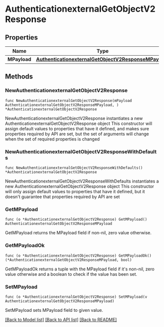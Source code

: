 # AuthenticationexternalGetObjectV2Response

## Properties

Name | Type | Description | Notes
------------ | ------------- | ------------- | -------------
**MPayload** | [**AuthenticationexternalGetObjectV2ResponseMPayload**](AuthenticationexternalGetObjectV2ResponseMPayload.md) |  | 

## Methods

### NewAuthenticationexternalGetObjectV2Response

`func NewAuthenticationexternalGetObjectV2Response(mPayload AuthenticationexternalGetObjectV2ResponseMPayload, ) *AuthenticationexternalGetObjectV2Response`

NewAuthenticationexternalGetObjectV2Response instantiates a new AuthenticationexternalGetObjectV2Response object
This constructor will assign default values to properties that have it defined,
and makes sure properties required by API are set, but the set of arguments
will change when the set of required properties is changed

### NewAuthenticationexternalGetObjectV2ResponseWithDefaults

`func NewAuthenticationexternalGetObjectV2ResponseWithDefaults() *AuthenticationexternalGetObjectV2Response`

NewAuthenticationexternalGetObjectV2ResponseWithDefaults instantiates a new AuthenticationexternalGetObjectV2Response object
This constructor will only assign default values to properties that have it defined,
but it doesn't guarantee that properties required by API are set

### GetMPayload

`func (o *AuthenticationexternalGetObjectV2Response) GetMPayload() AuthenticationexternalGetObjectV2ResponseMPayload`

GetMPayload returns the MPayload field if non-nil, zero value otherwise.

### GetMPayloadOk

`func (o *AuthenticationexternalGetObjectV2Response) GetMPayloadOk() (*AuthenticationexternalGetObjectV2ResponseMPayload, bool)`

GetMPayloadOk returns a tuple with the MPayload field if it's non-nil, zero value otherwise
and a boolean to check if the value has been set.

### SetMPayload

`func (o *AuthenticationexternalGetObjectV2Response) SetMPayload(v AuthenticationexternalGetObjectV2ResponseMPayload)`

SetMPayload sets MPayload field to given value.



[[Back to Model list]](../README.md#documentation-for-models) [[Back to API list]](../README.md#documentation-for-api-endpoints) [[Back to README]](../README.md)


